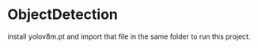 # ObjectDetection

install yolov8m.pt and import that file in the same folder to run this project.

